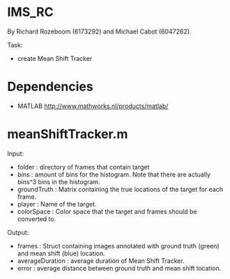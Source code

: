 IMS_RC
=======
By Richard Rozeboom (6173292) and Michael Cabot (6047262).

Task:
- create Mean Shift Tracker

Dependencies
=======

- MATLAB http://www.mathworks.nl/products/matlab/

meanShiftTracker.m
=======
Input:
- folder : directory of frames that contain target
- bins : amount of bins for the histogram. Note that there are actually bins^3 bins in the histogram.
- groundTruth : Matrix containing the true locations of the target for each frame.
- player : Name of the target.
- colorSpace : Color space that the target and frames should be converted to.

Output:
- frames : Struct containing images annotated with ground truth (green) and mean shift (blue) location.
- averageDuration : average duration of Mean Shift Tracker.
- error : average distance between ground truth and mean shift location.